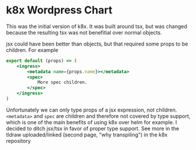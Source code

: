 # k8x Wordpress Chart

This was the initial version of k8x. It was built around tsx, but was changed because the resulting tsx was not benefitial over normal objects.

jsx could have been better than objects, but that required some props to be children. For example

```jsx
export default (props) => (
    <ingress>
        <metadata name={props.name}></metadata>
        <spec>
            More spec children.
        </spec>
    </ingress>
)
```

Unfortunately we can only type props of a jsx expression, not children. `<metadata>` and `spec` are children and therefore not covered by type support, which is one of the main benefits of using k8x over helm for example. I decided to ditch jsx/tsx in favor of proper type support. See more in the tldraw uploaded/linked (second page, "why transpiling") in the k8x repository